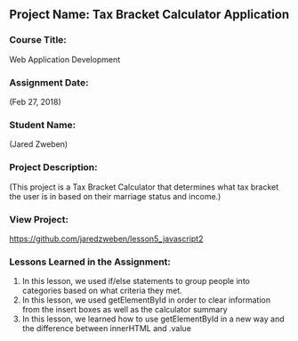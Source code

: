 ## Project Name:  Tax Bracket Calculator Application

### Course Title:
Web Application Development

### Assignment Date:  
(Feb 27, 2018)

### Student Name:  
(Jared Zweben)

### Project Description:
(This project is a Tax Bracket Calculator that determines what tax bracket the user is in based on their marriage status and 
income.)

### View Project:
https://github.com/jaredzweben/lesson5_javascript2

### Lessons Learned in the Assignment:
1. In this lesson, we used if/else statements to group people into categories based on what criteria they met.
2. In this lesson, we used getElementById in order to clear information from the insert boxes as well as the calculator summary
3. In this lesson, we learned how to use getElementById in a new way and the difference between innerHTML and .value 

